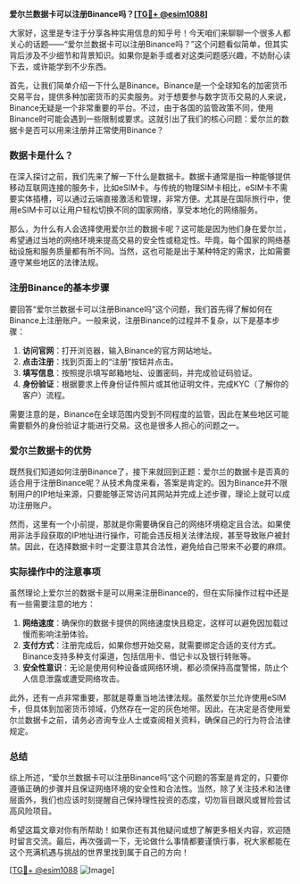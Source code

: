 **爱尔兰数据卡可以注册Binance吗？[[TG💪+ @esim1088](https://t.me/s/esim1088)]**

大家好，这里是专注于分享各种实用信息的知乎号！今天咱们来聊聊一个很多人都关心的话题——“爱尔兰数据卡可以注册Binance吗？”这个问题看似简单，但其实背后涉及不少细节和背景知识。如果你是新手或者对这类问题感兴趣，不妨耐心读下去，或许能学到不少东西。

首先，让我们简单介绍一下什么是Binance。Binance是一个全球知名的加密货币交易平台，提供多种加密货币的买卖服务。对于想要参与数字货币交易的人来说，Binance无疑是一个非常重要的平台。不过，由于各国的监管政策不同，使用Binance时可能会遇到一些限制或要求。这就引出了我们的核心问题：爱尔兰的数据卡是否可以用来注册并正常使用Binance？

### 数据卡是什么？

在深入探讨之前，我们先来了解一下什么是数据卡。数据卡通常是指一种能够提供移动互联网连接的服务卡，比如eSIM卡。与传统的物理SIM卡相比，eSIM卡不需要实体插槽，可以通过云端直接激活和管理，非常方便。尤其是在国际旅行中，使用eSIM卡可以让用户轻松切换不同的国家网络，享受本地化的网络服务。

那么，为什么有人会选择使用爱尔兰的数据卡呢？这可能是因为他们身在爱尔兰，希望通过当地的网络环境来提高交易的安全性或稳定性。毕竟，每个国家的网络基础设施和服务质量都有所不同。当然，这也可能是出于某种特定的需求，比如需要遵守某些地区的法律法规。

### 注册Binance的基本步骤

要回答“爱尔兰数据卡可以注册Binance吗”这个问题，我们首先得了解如何在Binance上注册账户。一般来说，注册Binance的过程并不复杂，以下是基本步骤：

1. **访问官网**：打开浏览器，输入Binance的官方网站地址。
2. **点击注册**：找到页面上的“注册”按钮并点击。
3. **填写信息**：按照提示填写邮箱地址、设置密码，并完成验证码验证。
4. **身份验证**：根据要求上传身份证件照片或其他证明文件，完成KYC（了解你的客户）流程。

需要注意的是，Binance在全球范围内受到不同程度的监管，因此在某些地区可能需要额外的身份验证才能进行交易。这也是很多人担心的问题之一。

### 爱尔兰数据卡的优势

既然我们知道如何注册Binance了，接下来就回到正题：爱尔兰的数据卡是否真的适合用于注册Binance呢？从技术角度来看，答案是肯定的。因为Binance并不限制用户的IP地址来源，只要能够正常访问其网站并完成上述步骤，理论上就可以成功注册账户。

然而，这里有一个小前提，那就是你需要确保自己的网络环境稳定且合法。如果使用非法手段获取的IP地址进行操作，可能会违反相关法律法规，甚至导致账户被封禁。因此，在选择数据卡时一定要注意其合法性，避免给自己带来不必要的麻烦。

### 实际操作中的注意事项

虽然理论上爱尔兰的数据卡是可以用来注册Binance的，但在实际操作过程中还是有一些需要注意的地方：

1. **网络速度**：确保你的数据卡提供的网络速度快且稳定，这样可以避免因加载过慢而影响注册体验。
2. **支付方式**：注册完成后，如果你想开始交易，就需要绑定合适的支付方式。Binance支持多种支付渠道，包括信用卡、借记卡以及银行转账等。
3. **安全性意识**：无论是使用何种设备或网络环境，都必须保持高度警惕，防止个人信息泄露或遭受网络攻击。

此外，还有一点非常重要，那就是尊重当地法律法规。虽然爱尔兰允许使用eSIM卡，但具体到加密货币领域，仍然存在一定的灰色地带。因此，在决定是否使用爱尔兰数据卡之前，请务必咨询专业人士或查阅相关资料，确保自己的行为符合法律规定。

### 总结

综上所述，“爱尔兰数据卡可以注册Binance吗”这个问题的答案是肯定的，只要你遵循正确的步骤并且保证网络环境的安全性和合法性。当然，除了关注技术和法律层面外，我们也应该时刻提醒自己保持理性投资的态度，切勿盲目跟风或冒险尝试高风险项目。

希望这篇文章对你有所帮助！如果你还有其他疑问或想了解更多相关内容，欢迎随时留言交流。最后，再次强调一下，无论做什么事情都要谨慎行事，祝大家都能在这个充满机遇与挑战的世界里找到属于自己的方向！

[[TG💪+ @esim1088](https://t.me/s/esim1088) ![Image](https://i.postimg.cc/4NQfJmqS/Snipaste-2025-05-13-00-14-12.png)]